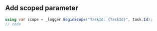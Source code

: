 
## Add scoped parameter
```csharp
using var scope = _logger.BeginScope("TaskId: {TaskId}", task.Id);
// code
```